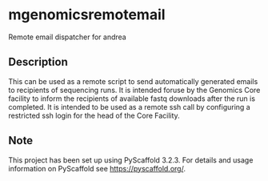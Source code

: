 # mgenomicsremotemail

Remote email dispatcher for andrea


## Description

This can be used as a remote script to send automatically generated emails
to recipients of sequencing runs. It is intended foruse by the Genomics
Core facility to inform the recipients of available fastq downloads after the run
is completed. It is intended to be used as a remote ssh call by configuring a
restricted ssh login for the head of the Core Facility.

## Note

This project has been set up using PyScaffold 3.2.3. For details and usage
information on PyScaffold see https://pyscaffold.org/.
